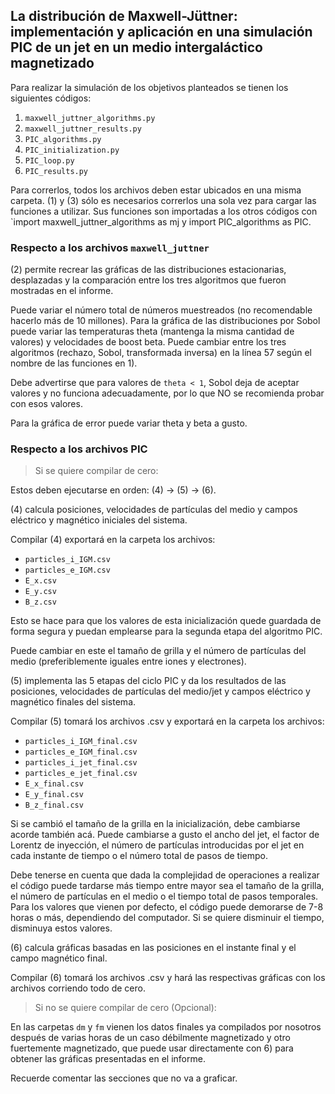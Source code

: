 ## La distribución de Maxwell-Jüttner: implementación y aplicación en una simulación PIC de un jet en un medio intergaláctico magnetizado

Para realizar la simulación de los objetivos planteados se tienen los siguientes códigos:

1. `maxwell_juttner_algorithms.py`
2. `maxwell_juttner_results.py`
3. `PIC_algorithms.py`
4. `PIC_initialization.py`
5. `PIC_loop.py`
6. `PIC_results.py`

Para correrlos, todos los archivos deben estar ubicados en una misma carpeta.
(1) y (3) sólo es necesarios correrlos una sola vez para cargar las funciones a utilizar.
Sus funciones son importadas a los otros códigos con `import maxwell_juttner_algorithms as mj y import PIC_algorithms as PIC.

### Respecto a los archivos `maxwell_juttner`

(2) permite recrear las gráficas de las distribuciones estacionarias, desplazadas y la comparación entre los tres algoritmos que fueron mostradas en el informe.

Puede variar el número total de números muestreados (no recomendable hacerlo más de 10 millones). Para la gráfica de las distribuciones por Sobol puede variar las temperaturas theta (mantenga la misma cantidad de valores) y velocidades de boost beta. Puede cambiar entre los tres algoritmos (rechazo, Sobol, transformada inversa) en la línea 57 según el nombre de las funciones en 1).

Debe advertirse que para valores de `theta < 1`, Sobol deja de aceptar valores y no funciona adecuadamente, por lo que NO se recomienda probar con esos valores.

Para la gráfica de error puede variar theta y beta a gusto.

### Respecto a los archivos PIC

> Si se quiere compilar de cero:

Estos deben ejecutarse en orden: (4) → (5) → (6).

(4) calcula posiciones, velocidades de partículas del medio y campos eléctrico y magnético iniciales del sistema.

Compilar (4) exportará en la carpeta los archivos:
- `particles_i_IGM.csv`
- `particles_e_IGM.csv`
- `E_x.csv`
- `E_y.csv`
- `B_z.csv`

Esto se hace para que los valores de esta inicialización quede guardada de forma segura y puedan emplearse para la segunda etapa del algoritmo PIC.

Puede cambiar en este el tamaño de grilla y el número de partículas del medio (preferiblemente iguales entre iones y electrones).

(5) implementa las 5 etapas del ciclo PIC y da los resultados de las posiciones, velocidades de partículas del medio/jet y campos eléctrico y magnético finales del sistema.

Compilar (5) tomará los archivos .csv y exportará en la carpeta los archivos:
- `particles_i_IGM_final.csv`
- `particles_e_IGM_final.csv`
- `particles_i_jet_final.csv`
- `particles_e_jet_final.csv`
- `E_x_final.csv`
- `E_y_final.csv`
- `B_z_final.csv`

Si se cambió el tamaño de la grilla en la inicialización, debe cambiarse acorde también acá. Puede cambiarse a gusto el ancho del jet, el factor de Lorentz de inyección, el número de partículas introducidas por el jet en cada instante de tiempo o el número total de pasos de tiempo.

Debe tenerse en cuenta que dada la complejidad de operaciones a realizar el código puede tardarse más tiempo entre mayor sea el tamaño de la grilla, el número de partículas en el medio o el tiempo total de pasos temporales. Para los valores que vienen por defecto, el código puede demorarse de 7-8 horas o más, dependiendo del computador. Si se quiere disminuir el tiempo, disminuya estos valores.

(6) calcula gráficas basadas en las posiciones en el instante final y el campo magnético final.

Compilar (6) tomará los archivos .csv y hará las respectivas gráficas con los archivos corriendo todo de cero.

> Si no se quiere compilar de cero (Opcional):

En las carpetas `dm` y `fm` vienen los datos finales ya compilados por nosotros después de varias horas de un caso débilmente magnetizado y otro fuertemente magnetizado, que puede usar directamente con 6) para obtener las gráficas presentadas en el informe.

Recuerde comentar las secciones que no va a graficar.

